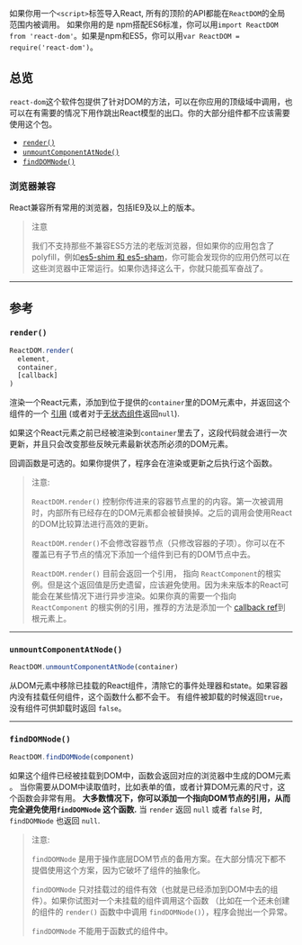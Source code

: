 
如果你用一个`<script>`标签导入React, 所有的顶阶的API都能在`ReactDOM`的全局范围内被调用。 如果你用的是
npm搭配ES6标准，你可以用`import ReactDOM from 'react-dom'`。如果是npm和ES5，你可以用`var ReactDOM = require('react-dom')`。

## 总览
`react-dom`这个软件包提供了针对DOM的方法，可以在你应用的顶级域中调用，也可以在有需要的情况下用作跳出React模型的出口。你的大部分组件都不应该需要使用这个包。

- [`render()`](#render)
- [`unmountComponentAtNode()`](#unmountcomponentatnode)
- [`findDOMNode()`](#finddomnode)

### 浏览器兼容

React兼容所有常用的浏览器，包括IE9及以上的版本。

> 注意
>
> 我们不支持那些不兼容ES5方法的老版浏览器，但如果你的应用包含了polyfill，例如[es5-shim 和 es5-sham](https://github.com/es-shims/es5-shim)，你可能会发现你的应用仍然可以在这些浏览器中正常运行。如果你选择这么干，你就只能孤军奋战了。

* * *

## 参考

### `render()`

```javascript
ReactDOM.render(
  element,
  container,
  [callback]
)
```

渲染一个React元素，添加到位于提供的`container`里的DOM元素中，并返回这个组件的一个 [引用](/react/docs/more-about-refs.html) (或者对于[无状态组件](/react/docs/components-and-props.html#functional-and-class-components)返回`null`).

如果这个React元素之前已经被渲染到`container`里去了，这段代码就会进行一次更新，并且只会改变那些反映元素最新状态所必须的DOM元素。

回调函数是可选的。如果你提供了，程序会在渲染或更新之后执行这个函数。

> 注意:
>
> `ReactDOM.render()` 控制你传进来的容器节点里的的内容。第一次被调用时，内部所有已经存在的DOM元素都会被替换掉。之后的调用会使用React的DOM比较算法进行高效的更新。
>
> `ReactDOM.render()`不会修改容器节点（只修改容器的子项）。你可以在不覆盖已有子节点的情况下添加一个组件到已有的DOM节点中去。
>
> `ReactDOM.render()` 目前会返回一个引用， 指向 `ReactComponent`的根实例。但是这个返回值是历史遗留，应该避免使用。因为未来版本的React可能会在某些情况下进行异步渲染。如果你真的需要一个指向 `ReactComponent` 的根实例的引用，推荐的方法是添加一个 [callback ref](/react/docs/more-about-refs.html#the-ref-callback-attribute)到根元素上。

* * *

### `unmountComponentAtNode()`

```javascript
ReactDOM.unmountComponentAtNode(container)
```

从DOM元素中移除已挂载的React组件，清除它的事件处理器和state。如果容器内没有挂载任何组件，这个函数什么都不会干。
有组件被卸载的时候返回`true`，没有组件可供卸载时返回 `false`。

* * *

### `findDOMNode()`

```javascript
ReactDOM.findDOMNode(component)
```
如果这个组件已经被挂载到DOM中，函数会返回对应的浏览器中生成的DOM元素 。
当你需要从DOM中读取值时，比如表单的值，或者计算DOM元素的尺寸，这个函数会非常有用。
 **大多数情况下，你可以添加一个指向DOM节点的引用，从而完全避免使用`findDOMNode` 这个函数.** 当 `render` 返回 `null` 或者 `false` 时, `findDOMNode` 也返回 `null`.

> 注意:
>
> `findDOMNode` 是用于操作底层DOM节点的备用方案。在大部分情况下都不提倡使用这个方案，因为它破坏了组件的抽象化。
>
> `findDOMNode` 只对挂载过的组件有效（也就是已经添加到DOM中去的组件）。如果你试图对一个未挂载的组件调用这个函数
（比如在一个还未创建的组件的 `render()` 函数中中调用 `findDOMNode()`），程序会抛出一个异常。
>
> `findDOMNode` 不能用于函数式的组件中。
